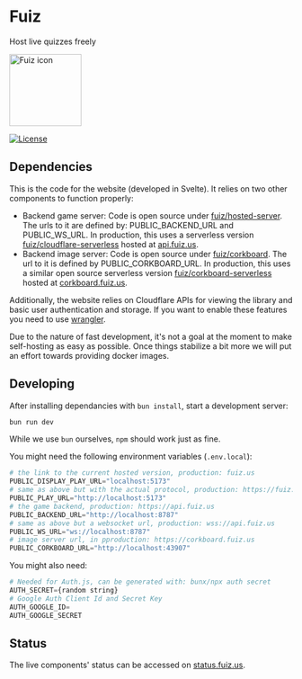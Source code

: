 # Fuiz

Host live quizzes freely

<img src="https://gitlab.com/fuiz/website/-/raw/main/static/favicon.svg?ref_type=heads" width="128" height="128" alt="Fuiz icon">

[![License](https://img.shields.io/gitlab/license/fuiz/website?style=for-the-badge)](https://gitlab.com/fuiz/website/-/raw/main/LICENSE)

## Dependencies

This is the code for the website (developed in Svelte). It relies on two other components to function properly:

- Backend game server: Code is open source under [fuiz/hosted-server](https://gitlab.com/fuiz/hosted-server). The urls to it are defined by: PUBLIC_BACKEND_URL and PUBLIC_WS_URL. In production, this uses a serverless version [fuiz/cloudflare-serverless](https://gitlab.com/fuiz/cloudflare-serverless) hosted at [api.fuiz.us](https://api.fuiz.us/).
- Backend image server: Code is open source under [fuiz/corkboard](https://gitlab.com/fuiz/corkboard). The url to it is defined by PUBLIC_CORKBOARD_URL. In production, this uses a similar open source serverless version [fuiz/corkboard-serverless](https://gitlab.com/fuiz/corkboard-serverless) hosted at [corkboard.fuiz.us](https://corkboard.fuiz.us/).

Additionally, the website relies on Cloudflare APIs for viewing the library and basic user authentication and storage. If you want to enable these features you need to use [wrangler](https://github.com/cloudflare/workers-sdk).

Due to the nature of fast development, it's not a goal at the moment to make self-hosting as easy as possible. Once things stabilize a bit more we will put an effort towards providing docker images.

## Developing

After installing dependancies with `bun install`, start a development server:

```bash
bun run dev
```

While we use `bun` ourselves, `npm` should work just as fine.

You might need the following environment variables (`.env.local`):

```python
# the link to the current hosted version, production: fuiz.us
PUBLIC_DISPLAY_PLAY_URL="localhost:5173"
# same as above but with the actual protocol, production: https://fuiz.us
PUBLIC_PLAY_URL="http://localhost:5173"
# the game backend, production: https://api.fuiz.us
PUBLIC_BACKEND_URL="http://localhost:8787"
# same as above but a websocket url, production: wss://api.fuiz.us
PUBLIC_WS_URL="ws://localhost:8787"
# image server url, in pproduction: https://corkboard.fuiz.us
PUBLIC_CORKBOARD_URL="http://localhost:43907"
```

You might also need:

```python
# Needed for Auth.js, can be generated with: bunx/npx auth secret
AUTH_SECRET={random string}
# Google Auth Client Id and Secret Key
AUTH_GOOGLE_ID=
AUTH_GOOGLE_SECRET
```

## Status

The live components' status can be accessed on [status.fuiz.us](https://status.fuiz.us/).
